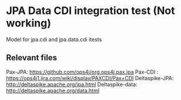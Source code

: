 # JPA Data CDI integration test (Not working)

Model for jpa.cdi and jpa.data.cdi itests

## Relevant files

Pax-JPA: https://github.com/ops4j/org.ops4j.pax.jpa
Pax-CDI : https://ops4j1.jira.com/wiki/display/PAXCDI/Pax+CDI
Deltaspike-JPA: http://deltaspike.apache.org/jpa.html
Deltaspike-data: http://deltaspike.apache.org/data.html